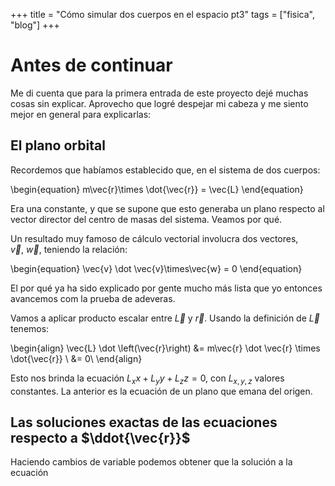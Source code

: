 +++
title = "Cómo simular dos cuerpos en el espacio pt3"
tags = ["fisica", "blog"]
+++

# Antes de continuar

Me di cuenta que para la primera entrada de este proyecto dejé muchas cosas sin explicar. Aprovecho que logré despejar mi cabeza y me siento mejor en general para explicarlas:

## El plano orbital

Recordemos que habíamos establecido que, en el sistema de dos cuerpos:

\begin{equation}
    m\vec{r}\times \dot{\vec{r}} = \vec{L}
\end{equation}

Era una constante, y que se supone que esto generaba un plano respecto al vector director del centro de masas del sistema. Veamos por qué.

Un resultado muy famoso de cálculo vectorial involucra dos vectores, $\vec{v},\ \vec{w}$, teniendo la relación:

\begin{equation}
    \vec{v} \dot \vec{v}\times\vec{w} = 0
\end{equation}

El por qué ya ha sido explicado por gente mucho más lista que yo entonces avancemos com la prueba de adeveras.

Vamos a aplicar producto escalar entre $\vec{L}$ y $\vec{r}$. Usando la definición de $\vec{L}$ tenemos:

\begin{align}
    \vec{L} \dot \left(\vec{r}\right) &= m\vec{r} \dot \vec{r} \times  \dot{\vec{r}}  \\
    &= 0\\
\end{align}

Esto nos brinda la ecuación $L_x x + L_y y + L_z z = 0$, con $L_{x,y,z}$ valores constantes. La anterior es la ecuación de un plano que emana del origen.

## Las soluciones exactas de las ecuaciones respecto a $\ddot{\vec{r}}$

Haciendo cambios de variable podemos obtener que la solución a la ecuación

